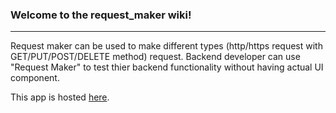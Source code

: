 ### Welcome to the request_maker wiki!
***
Request maker can be used to make different types (http/https request with GET/PUT/POST/DELETE method) request.
Backend developer can use "Request Maker" to test thier backend functionality without having actual UI component.

This app is hosted [here](https://requestmaker.herokuapp.com/).
